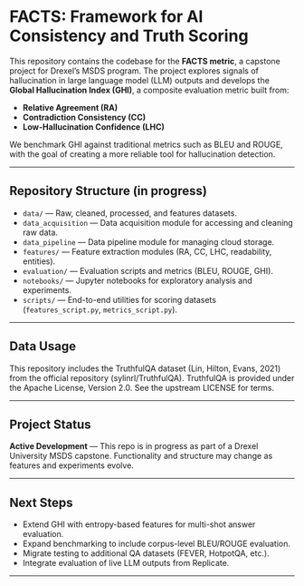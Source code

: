 # FACTS: Framework for AI Consistency and Truth Scoring

This repository contains the codebase for the **FACTS metric**, a capstone project for Drexel’s MSDS program. The project explores signals of hallucination in large language model (LLM) outputs and develops the **Global Hallucination Index (GHI)**, a composite evaluation metric built from:  
- **Relative Agreement (RA)**  
- **Contradiction Consistency (CC)**  
- **Low-Hallucination Confidence (LHC)**  

We benchmark GHI against traditional metrics such as BLEU and ROUGE, with the goal of creating a more reliable tool for hallucination detection.

---

## Repository Structure (in progress)

- `data/` — Raw, cleaned, processed, and features datasets.  
- `data_acquisition` — Data acquisition module for accessing and cleaning raw data. 
- `data_pipeline` — Data pipeline module for managing cloud storage. 
- `features/` — Feature extraction modules (RA, CC, LHC, readability, entities).  
- `evaluation/` — Evaluation scripts and metrics (BLEU, ROUGE, GHI).  
- `notebooks/` — Jupyter notebooks for exploratory analysis and experiments.  
- `scripts/` — End-to-end utilities for scoring datasets (`features_script.py`, `metrics_script.py`).  

---

## Data Usage
This repository includes the TruthfulQA dataset (Lin, Hilton, Evans, 2021) from the official repository (sylinrl/TruthfulQA). TruthfulQA is provided under the Apache License, Version 2.0. See the upstream LICENSE for terms. 

---

## Project Status

**Active Development** — This repo is in progress as part of a Drexel University MSDS capstone. Functionality and structure may change as features and experiments evolve.

---

## Next Steps

- Extend GHI with entropy-based features for multi-shot answer evaluation.  
- Expand benchmarking to include corpus-level BLEU/ROUGE evaluation.  
- Migrate testing to additional QA datasets (FEVER, HotpotQA, etc.).  
- Integrate evaluation of live LLM outputs from Replicate.  

---
